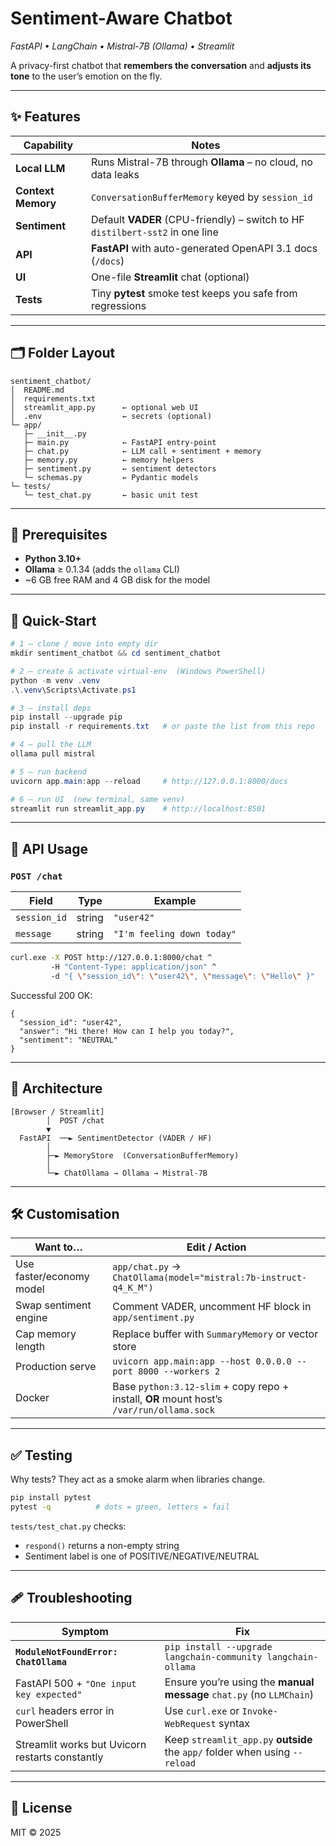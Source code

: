 # Sentiment-Aware Chatbot  
_FastAPI • LangChain • Mistral-7B (Ollama) • Streamlit_

A privacy-first chatbot that **remembers the conversation** and **adjusts its tone** to the
user’s emotion on the fly.

---

## ✨ Features

| Capability           | Notes |
|----------------------|-------|
| **Local LLM**        | Runs Mistral-7B through **Ollama** – no cloud, no data leaks |
| **Context Memory**   | `ConversationBufferMemory` keyed by `session_id` |
| **Sentiment**        | Default **VADER** (CPU-friendly) – switch to HF `distilbert-sst2` in one line |
| **API**              | **FastAPI** with auto-generated OpenAPI 3.1 docs (`/docs`) |
| **UI**               | One-file **Streamlit** chat (optional) |
| **Tests**            | Tiny **pytest** smoke test keeps you safe from regressions |

---

## 🗂 Folder Layout

```
sentiment_chatbot/
│  README.md
│  requirements.txt
│  streamlit_app.py      ← optional web UI
│  .env                  ← secrets (optional)
└─ app/
   ├─ __init__.py
   ├─ main.py            ← FastAPI entry-point
   ├─ chat.py            ← LLM call + sentiment + memory
   ├─ memory.py          ← memory helpers
   ├─ sentiment.py       ← sentiment detectors
   └─ schemas.py         ← Pydantic models
└─ tests/
   └─ test_chat.py       ← basic unit test
```

---

## 🔧 Prerequisites

* **Python 3.10+**  
* **Ollama** ≥ 0.1.34 (adds the `ollama` CLI)  
* ~6 GB free RAM and 4 GB disk for the model

---

## 🚀 Quick-Start

```powershell
# 1 — clone / move into empty dir
mkdir sentiment_chatbot && cd sentiment_chatbot

# 2 — create & activate virtual-env  (Windows PowerShell)
python -m venv .venv
.\.venv\Scripts\Activate.ps1

# 3 — install deps
pip install --upgrade pip
pip install -r requirements.txt   # or paste the list from this repo

# 4 — pull the LLM
ollama pull mistral

# 5 — run backend
uvicorn app.main:app --reload     # http://127.0.0.1:8000/docs

# 6 — run UI  (new terminal, same venv)
streamlit run streamlit_app.py    # http://localhost:8501
```

---

## 📝 API Usage

### `POST /chat`

| Field        | Type   | Example                           |
|--------------|--------|-----------------------------------|
| `session_id` | string | `"user42"`                        |
| `message`    | string | `"I'm feeling down today"`        |

```bash
curl.exe -X POST http://127.0.0.1:8000/chat ^
         -H "Content-Type: application/json" ^
         -d "{ \"session_id\": \"user42\", \"message\": \"Hello\" }"
```

Successful 200 OK:

```jsonc
{
  "session_id": "user42",
  "answer": "Hi there! How can I help you today?",
  "sentiment": "NEUTRAL"
}
```

---

## 📐 Architecture

```
[Browser / Streamlit]
        │  POST /chat
        ▼
  FastAPI  ──► SentimentDetector (VADER / HF)
        │
        ├─► MemoryStore  (ConversationBufferMemory)
        │
        └─► ChatOllama → Ollama → Mistral-7B
```

---

## 🛠 Customisation

| Want to… | Edit / Action |
|----------|---------------|
| Use faster/economy model | `app/chat.py` → `ChatOllama(model="mistral:7b-instruct-q4_K_M")` |
| Swap sentiment engine    | Comment VADER, uncomment HF block in `app/sentiment.py` |
| Cap memory length        | Replace buffer with `SummaryMemory` or vector store |
| Production serve         | `uvicorn app.main:app --host 0.0.0.0 --port 8000 --workers 2` |
| Docker                   | Base `python:3.12-slim` + copy repo + install, **OR** mount host’s `/var/run/ollama.sock` |

---

## ✅ Testing

Why tests? They act as a smoke alarm when libraries change.

```bash
pip install pytest
pytest -q          # dots = green, letters = fail
```

`tests/test_chat.py` checks:

* `respond()` returns a non-empty string
* Sentiment label is one of POSITIVE/NEGATIVE/NEUTRAL

---

## 🩹 Troubleshooting

| Symptom | Fix |
|---------|-----|
| **`ModuleNotFoundError: ChatOllama`** | `pip install --upgrade langchain-community langchain-ollama` |
| FastAPI 500 + `"One input key expected"` | Ensure you’re using the **manual message** `chat.py` (no `LLMChain`) |
| `curl` headers error in PowerShell | Use `curl.exe` or `Invoke-WebRequest` syntax |
| Streamlit works but Uvicorn restarts constantly | Keep `streamlit_app.py` **outside** the `app/` folder when using `--reload` |

---

## 📄 License

MIT © 2025 <Your Name>
